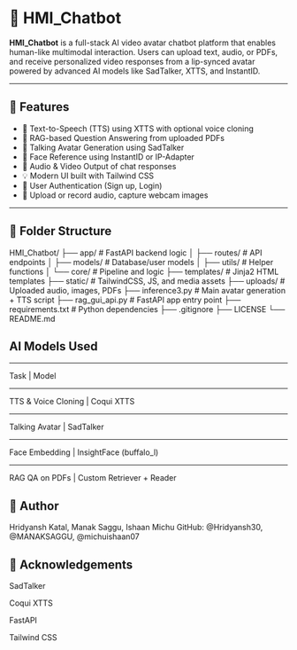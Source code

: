 # 🤖 HMI_Chatbot

**HMI_Chatbot** is a full-stack AI video avatar chatbot platform that enables human-like multimodal interaction. Users can upload text, audio, or PDFs, and receive personalized video responses from a lip-synced avatar powered by advanced AI models like SadTalker, XTTS, and InstantID.

---

## 🚀 Features

- 🎤 Text-to-Speech (TTS) using XTTS with optional voice cloning
- 📄 RAG-based Question Answering from uploaded PDFs
- 👄 Talking Avatar Generation using SadTalker
- 📸 Face Reference using InstantID or IP-Adapter
- 🎥 Audio & Video Output of chat responses
- 💡 Modern UI built with Tailwind CSS
- 🔐 User Authentication (Sign up, Login)
- 📁 Upload or record audio, capture webcam images

---

## 📁 Folder Structure

HMI_Chatbot/
├── app/ # FastAPI backend logic
│ ├── routes/ # API endpoints
│ ├── models/ # Database/user models
│ ├── utils/ # Helper functions
│ └── core/ # Pipeline and logic
├── templates/ # Jinja2 HTML templates
├── static/ # TailwindCSS, JS, and media assets
├── uploads/ # Uploaded audio, images, PDFs
├── inference3.py # Main avatar generation + TTS script
├── rag_gui_api.py # FastAPI app entry point
├── requirements.txt # Python dependencies
├── .gitignore
├── LICENSE
└── README.md

## AI Models Used
___
Task	| Model
___
TTS & Voice Cloning |	Coqui XTTS
___
Talking Avatar |	SadTalker
___
Face Embedding |	InsightFace (buffalo_l)
___
RAG QA on PDFs |	Custom Retriever + Reader

## 👤 Author
Hridyansh Katal, Manak Saggu, Ishaan Michu
GitHub: @Hridyansh30, @MANAKSAGGU, @michuishaan07

## 🙏 Acknowledgements
SadTalker

Coqui XTTS

FastAPI

Tailwind CSS
